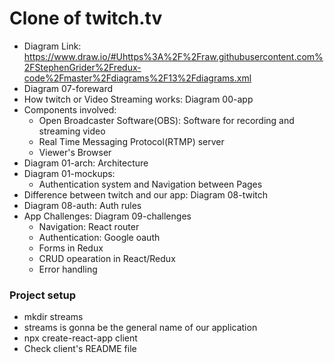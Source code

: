 # Clone of twitch.tv
* Diagram Link: https://www.draw.io/#Uhttps%3A%2F%2Fraw.githubusercontent.com%2FStephenGrider%2Fredux-code%2Fmaster%2Fdiagrams%2F13%2Fdiagrams.xml
* Diagram 07-foreward
* How twitch or Video Streaming works: Diagram 00-app
* Components involved:
    * Open Broadcaster Software(OBS): Software for recording and streaming video
    * Real Time Messaging Protocol(RTMP) server
    * Viewer's Browser
* Diagram 01-arch: Architecture
* Diagram 01-mockups:
    * Authentication system and Navigation between Pages
* Difference between twitch and our app: Diagram 08-twitch
* Diagram 08-auth: Auth rules
* App Challenges: Diagram 09-challenges
    * Navigation: React router
    * Authentication: Google oauth
    * Forms in Redux
    * CRUD opearation in React/Redux
    * Error handling

### Project setup
* mkdir streams 
* streams is gonna be the general name of our application
* npx create-react-app client
* Check client's README file